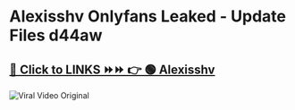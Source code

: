 
 # Alexisshv Onlyfans Leaked - Update Files d44aw

## <h2><a href="https://clipsfans.com/Alexisshv&ref=git">🔗 Click to LINKS ⏩⏩ 👉 🟢 Alexisshv </a></h2>

<a href="https://clipsfans.com/Alexisshv&ref=git" rel="nofollow" data-target="animated-image.originalLink"><img src="https://i.ibb.co.com/xMMVF88/686577567.gif" alt="Viral Video Original" style="max-width: 100%; display: inline-block;" data-target="animated-image.originalImage"></a>

